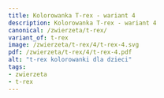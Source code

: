 ```yaml
---
title: Kolorowanka T-rex - wariant 4
description: Kolorowanka T-rex - wariant 4
canonical: /zwierzeta/t-rex/
variant_of: t-rex
image: /zwierzeta/t-rex/4/t-rex-4.svg
pdf: /zwierzeta/t-rex/4/t-rex-4.pdf
alt: "t-rex kolorowanki dla dzieci"
tags:
- zwierzeta
- t-rex
---
```

